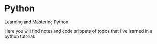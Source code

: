 # Python
Learning and Mastering Python 

Here you will find notes and code snippets of topics that I've learned in a python tutorial. 
